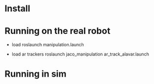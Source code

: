 
# Install

# Running on the real robot

* load 
roslaunch manipulation.launch

* load ar trackers
roslaunch jaco_manipulation ar_track_alavar.launch 

# Running in sim

